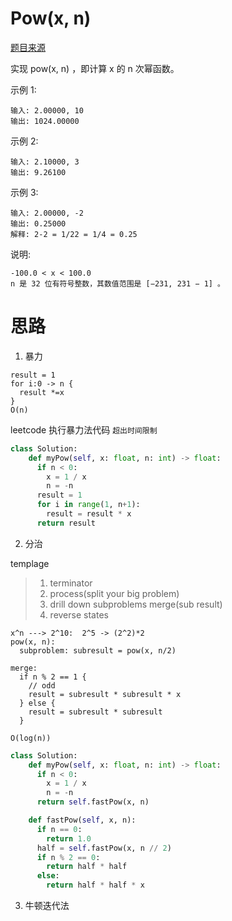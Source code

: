 # Pow(x, n)

[题目来源](https://leetcode-cn.com/problems/powx-n)

实现 pow(x, n) ，即计算 x 的 n 次幂函数。

示例 1:

```
输入: 2.00000, 10
输出: 1024.00000
```

示例 2:

```
输入: 2.10000, 3
输出: 9.26100
```

示例 3:

```
输入: 2.00000, -2
输出: 0.25000
解释: 2-2 = 1/22 = 1/4 = 0.25
```

说明:

```
-100.0 < x < 100.0
n 是 32 位有符号整数，其数值范围是 [−231, 231 − 1] 。
```


# 思路

1. 暴力

```
result = 1
for i:0 -> n {
  result *=x
}
O(n)
```

leetcode 执行暴力法代码 `超出时间限制`

```python
class Solution:
    def myPow(self, x: float, n: int) -> float:
      if n < 0:
        x = 1 / x
        n = -n
      result = 1
      for i in range(1, n+1):
        result = result * x
      return result
```

2. 分治

templage 

>1. terminator   
>2. process(split your big problem)   
>3. drill down subproblems merge(sub result)  
>4. reverse states  


```
x^n ---> 2^10:  2^5 -> (2^2)*2
pow(x, n):
  subproblem: subresult = pow(x, n/2)

merge:
  if n % 2 == 1 {
    // odd
    result = subresult * subresult * x
  } else {
    result = subresult * subresult
  }

O(log(n))
```

```python
class Solution:
    def myPow(self, x: float, n: int) -> float:
      if n < 0:
        x = 1 / x
        n = -n
      return self.fastPow(x, n)

    def fastPow(self, x, n):
      if n == 0:
        return 1.0
      half = self.fastPow(x, n // 2)
      if n % 2 == 0:
        return half * half
      else:
        return half * half * x
```


3. 牛顿迭代法

